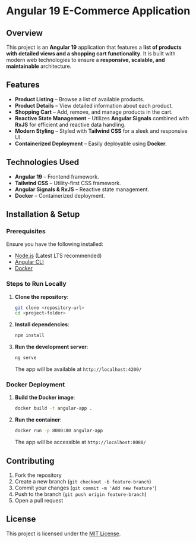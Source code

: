 # Angular 19 E-Commerce Application

## Overview
This project is an **Angular 19** application that features a **list of products with detailed views and a shopping cart functionality**. It is built with modern web technologies to ensure a **responsive, scalable, and maintainable** architecture.

## Features
- **Product Listing** – Browse a list of available products.
- **Product Details** – View detailed information about each product.
- **Shopping Cart** – Add, remove, and manage products in the cart.
- **Reactive State Management** – Utilizes **Angular Signals** combined with **RxJS** for efficient and reactive data handling.
- **Modern Styling** – Styled with **Tailwind CSS** for a sleek and responsive UI.
- **Containerized Deployment** – Easily deployable using **Docker**.

## Technologies Used
- **Angular 19** – Frontend framework.
- **Tailwind CSS** – Utility-first CSS framework.
- **Angular Signals & RxJS** – Reactive state management.
- **Docker** – Containerized deployment.

## Installation & Setup
### Prerequisites
Ensure you have the following installed:
- [Node.js](https://nodejs.org/) (Latest LTS recommended)
- [Angular CLI](https://angular.io/cli)
- [Docker](https://www.docker.com/)

### Steps to Run Locally
1. **Clone the repository**:
   ```sh
   git clone <repository-url>
   cd <project-folder>
   ```
2. **Install dependencies**:
   ```sh
   npm install
   ```
3. **Run the development server**:
   ```sh
   ng serve
   ```
   The app will be available at `http://localhost:4200/`

### Docker Deployment
1. **Build the Docker image**:
   ```sh
   docker build -t angular-app .
   ```
2. **Run the container**:
   ```sh
   docker run -p 8080:80 angular-app
   ```
   The app will be accessible at `http://localhost:8080/`

## Contributing
1. Fork the repository
2. Create a new branch (`git checkout -b feature-branch`)
3. Commit your changes (`git commit -m 'Add new feature'`)
4. Push to the branch (`git push origin feature-branch`)
5. Open a pull request

## License
This project is licensed under the [MIT License](LICENSE).

